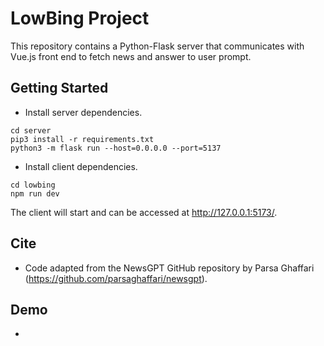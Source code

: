 # LowBing Project

This repository contains a Python-Flask server that communicates with Vue.js front end to fetch news and answer to user prompt.

## Getting Started
- Install server dependencies.
```
cd server
pip3 install -r requirements.txt
python3 -m flask run --host=0.0.0.0 --port=5137

```
- Install client dependencies.
```
cd lowbing
npm run dev
```
The client will start and can be accessed at http://127.0.0.1:5173/.

## Cite
- Code adapted from the NewsGPT GitHub repository by Parsa Ghaffari (https://github.com/parsaghaffari/newsgpt).

## Demo
-